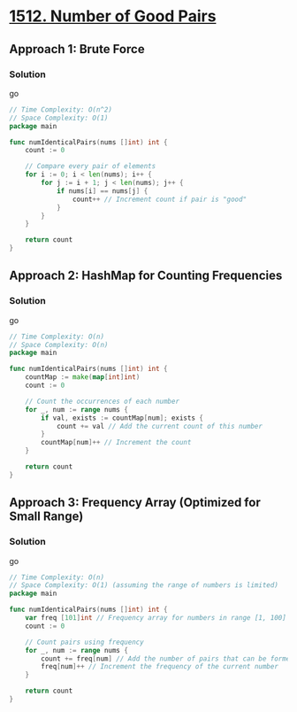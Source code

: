 # [1512. Number of Good Pairs](https://leetcode.com/problems/number-of-good-pairs/)

## Approach 1: Brute Force

### Solution
go
```go
// Time Complexity: O(n^2)
// Space Complexity: O(1)
package main

func numIdenticalPairs(nums []int) int {
	count := 0

	// Compare every pair of elements
	for i := 0; i < len(nums); i++ {
		for j := i + 1; j < len(nums); j++ {
			if nums[i] == nums[j] {
				count++ // Increment count if pair is "good"
			}
		}
	}

	return count
}
```

## Approach 2: HashMap for Counting Frequencies

### Solution
go
```go
// Time Complexity: O(n)
// Space Complexity: O(n)
package main

func numIdenticalPairs(nums []int) int {
	countMap := make(map[int]int)
	count := 0

	// Count the occurrences of each number
	for _, num := range nums {
		if val, exists := countMap[num]; exists {
			count += val // Add the current count of this number
		}
		countMap[num]++ // Increment the count
	}

	return count
}
```

## Approach 3: Frequency Array (Optimized for Small Range)

### Solution
go
```go
// Time Complexity: O(n)
// Space Complexity: O(1) (assuming the range of numbers is limited)
package main

func numIdenticalPairs(nums []int) int {
	var freq [101]int // Frequency array for numbers in range [1, 100]
	count := 0

	// Count pairs using frequency
	for _, num := range nums {
		count += freq[num] // Add the number of pairs that can be formed
		freq[num]++ // Increment the frequency of the current number
	}

	return count
}
```

